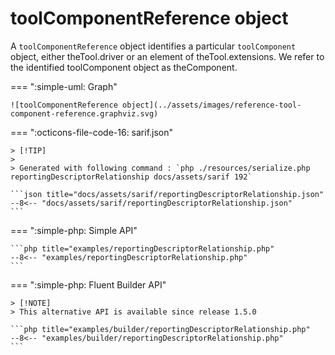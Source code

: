 <!-- markdownlint-disable MD013 -->
# toolComponentReference object

A `toolComponentReference` object identifies a particular `toolComponent` object,
either theTool.driver or an element of theTool.extensions. We refer to the identified toolComponent object as theComponent.

=== ":simple-uml: Graph"

    ![toolComponentReference object](../assets/images/reference-tool-component-reference.graphviz.svg)

=== ":octicons-file-code-16: sarif.json"

    > [!TIP]
    >
    > Generated with following command : `php ./resources/serialize.php reportingDescriptorRelationship docs/assets/sarif 192`

    ```json title="docs/assets/sarif/reportingDescriptorRelationship.json"
    --8<-- "docs/assets/sarif/reportingDescriptorRelationship.json"
    ```

=== ":simple-php: Simple API"

    ```php title="examples/reportingDescriptorRelationship.php"
    --8<-- "examples/reportingDescriptorRelationship.php"
    ```

=== ":simple-php: Fluent Builder API"

    > [!NOTE]
    > This alternative API is available since release 1.5.0

    ```php title="examples/builder/reportingDescriptorRelationship.php"
    --8<-- "examples/builder/reportingDescriptorRelationship.php"
    ```
